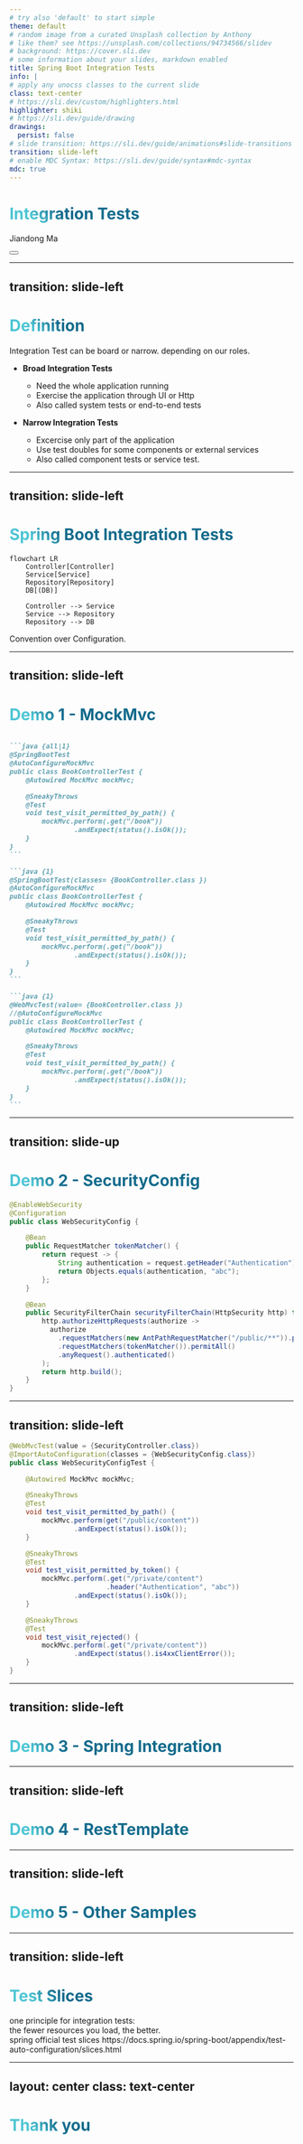 ```yaml
---
# try also 'default' to start simple
theme: default
# random image from a curated Unsplash collection by Anthony
# like them? see https://unsplash.com/collections/94734566/slidev
# background: https://cover.sli.dev
# some information about your slides, markdown enabled
title: Spring Boot Integration Tests
info: |
# apply any unocss classes to the current slide
class: text-center
# https://sli.dev/custom/highlighters.html
highlighter: shiki
# https://sli.dev/guide/drawing
drawings:
  persist: false
# slide transition: https://sli.dev/guide/animations#slide-transitions
transition: slide-left
# enable MDC Syntax: https://sli.dev/guide/syntax#mdc-syntax
mdc: true
---
```


# Integration Tests

Jiandong Ma

<div class="abs-br m-6 flex gap-2">
  <button @click="$slidev.nav.openInEditor()" title="Open in Editor" class="text-xl slidev-icon-btn opacity-50 !border-none !hover:text-white">
    <carbon:edit />
  </button>
  <a href="https://github.com/mjd507/Sildes" target="_blank" alt="GitHub" title="Open in GitHub"
    class="text-xl slidev-icon-btn opacity-50 !border-none !hover:text-white">
    <carbon-logo-github />
  </a>
</div>

<!--
The last comment block of each slide will be treated as slide notes. It will be visible and editable in Presenter Mode along with the slide. [Read more in the docs](https://sli.dev/guide/syntax.html#notes)
-->

---
transition: slide-left
---

# Definition

Integration Test can be board or narrow. depending on our roles.


<div v-click>

- **Broad Integration Tests**

  - Need <span v-mark.orange="4">the whole application running</span> 
  - Exercise the application through UI or Http
  - Also called system tests or end-to-end tests

</div v-click>


<v-click>

- **Narrow Integration Tests**

  - Excercise <span v-mark.red="3"> only part of the application</span>
  - Use test doubles for some components or external services
  - Also called component tests or service test.

</v-click>

<!--
You can have `style` tag in markdown to override the style for the current page.
Learn more: https://sli.dev/guide/syntax#embedded-styles
-->

<style>
h1 {
  background-color: #2B90B6;
  background-image: linear-gradient(45deg, #4EC5D4 10%, #146b8c 20%);
  background-size: 100%;
  -webkit-background-clip: text;
  -moz-background-clip: text;
  -webkit-text-fill-color: transparent;
  -moz-text-fill-color: transparent;
}
</style>

<!--
Here is another comment.
-->

---
transition: slide-left
---

# Spring Boot Integration Tests 

<div v-click>

```mermaid
flowchart LR
    Controller[Controller]
    Service[Service]
    Repository[Repository]
    DB[(DB)]

    Controller --> Service
    Service --> Repository
    Repository --> DB
```
</div v-click>

<div v-click>
Convention over Configuration.
</div v-click>

---
transition: slide-left
---

# Demo 1 - MockMvc 

````md magic-move

```java {all|1} 
@SpringBootTest
@AutoConfigureMockMvc
public class BookControllerTest {
    @Autowired MockMvc mockMvc;

    @SneakyThrows
    @Test
    void test_visit_permitted_by_path() {
        mockMvc.perform(.get("/book"))
                .andExpect(status().isOk());
    }
}
```

```java {1}
@SpringBootTest(classes= {BookController.class })
@AutoConfigureMockMvc
public class BookControllerTest {
    @Autowired MockMvc mockMvc;

    @SneakyThrows
    @Test
    void test_visit_permitted_by_path() {
        mockMvc.perform(.get("/book"))
                .andExpect(status().isOk());
    }
}
```

```java {1}
@WebMvcTest(value= {BookController.class })
//@AutoConfigureMockMvc
public class BookControllerTest {
    @Autowired MockMvc mockMvc;

    @SneakyThrows
    @Test
    void test_visit_permitted_by_path() {
        mockMvc.perform(.get("/book"))
                .andExpect(status().isOk());
    }
}
```

````

---
transition: slide-up
---

# Demo 2 - SecurityConfig

```java
@EnableWebSecurity
@Configuration
public class WebSecurityConfig {

    @Bean
    public RequestMatcher tokenMatcher() {
        return request -> {
            String authentication = request.getHeader("Authentication");
            return Objects.equals(authentication, "abc");
        };
    }

    @Bean
    public SecurityFilterChain securityFilterChain(HttpSecurity http) throws Exception {
        http.authorizeHttpRequests(authorize ->
          authorize
            .requestMatchers(new AntPathRequestMatcher("/public/**")).permitAll()
            .requestMatchers(tokenMatcher()).permitAll()
            .anyRequest().authenticated()
        );
        return http.build();
    }
}
```

---
transition: slide-left
---

```java {monaco}
@WebMvcTest(value = {SecurityController.class})
@ImportAutoConfiguration(classes = {WebSecurityConfig.class})
public class WebSecurityConfigTest {

    @Autowired MockMvc mockMvc;

    @SneakyThrows
    @Test
    void test_visit_permitted_by_path() {
        mockMvc.perform(get("/public/content"))
                .andExpect(status().isOk());
    }

    @SneakyThrows
    @Test
    void test_visit_permitted_by_token() {
        mockMvc.perform(.get("/private/content")
                        .header("Authentication", "abc"))
                .andExpect(status().isOk());
    }

    @SneakyThrows
    @Test
    void test_visit_rejected() {
        mockMvc.perform(.get("/private/content"))
                .andExpect(status().is4xxClientError());
    }
}

```


---
transition: slide-left
---
# Demo 3 - Spring Integration


---
transition: slide-left
---
# Demo 4 - RestTemplate


---
transition: slide-left
---
# Demo 5 - Other Samples


---
transition: slide-left
---
# Test Slices

<div v-click>
one principle for integration tests:
</div v-click>

<div v-click>
the fewer resources you load, the better.
</div v-click>

<div v-click>
spring official test slices
https://docs.spring.io/spring-boot/appendix/test-auto-configuration/slices.html
</div v-click>


---
layout: center
class: text-center
---

# Thank you
